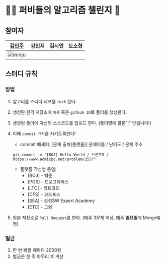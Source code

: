 # 👧🏻 퍼비들의 알고리즘 챌린지 👾

## 참여자
|[김민주](https://github.com/MINJU-KIMmm)|강민지|김시연|도소현|
|---|---|---|---|
|![minju](https://avatars.githubusercontent.com/u/81242672?v=4)|||

## 스터디 규칙

### 방법

1. 알고리즘 스터디 레포를 `fork` 한다.
2. 생성된 원격 저장소에 `이름` 혹은 `github ID`로 폴더를 생성한다.
3. 생성된 폴더에 자신의 소스코드를 업로드 한다. (폴더명에 콜론":" 안됩니다!)
4. 이때 `commit 규칙`을 지키도록한다!
    - commit 메세지: [문제 출처(플랫폼)] 문제이름 / 난이도 / 문제 주소
    
    ```
    git commit -m "[BOJ] Hello World / 브론즈5 / https://www.acmicpc.net/problem/2557"
    ```
    
    - 플랫폼 작성법 통일:
        - [BOJ] - 백준
        - [PGS] - 프로그래머스
        - [LTC] - 리트코드
        - [CFS] - 코드포스
        - [SEA] - 삼성SW Expert Academy
        - [ETC] - 그외
5. 원본 저장소로 `Pull Request`를 한다. (매주 3문제 이상, 매주 **일요일**에 Merge예정)

### 벌금

1. 한 번 빠질 때마다 2000원
2. 벌금은 한 주 마무리 후 계산
